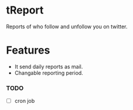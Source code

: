 tReport
=======

Reports of who follow and unfollow you on twitter. 

Features
========

* It send daily reports as mail.
* Changable reporting period.

### TODO

* [ ]  cron job


